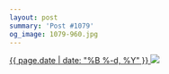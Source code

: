 ```yaml
---
layout: post
summary: 'Post #1079'
og_image: 1079-960.jpg
---
```


<p>
 <time>
  <a href="/1079">
   {{ page.date | date: "%B %-d, %Y" }}
  </a>
 </time>
 <a href="/1079">
  <img data-taken="2/18/2020" sizes="(min-width: 700px) 50vw, calc(100vw - 2rem)" src="{{ site.assets_url }}/1079-480.jpg" srcset="{{ site.assets_url }}/1079-240.jpg 240w, {{ site.assets_url }}/1079-480.jpg 480w, {{ site.assets_url }}/1079-720.jpg 720w, {{ site.assets_url }}/1079-960.jpg 960w"/>
 </a>
</p>
